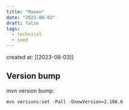 ```yaml
---
title: "Maven"
date: "2023-08-03"
draft: false
tags:
  - technical
  - seed
---
```


created at: [[2023-08-03]]

## Version bump

mvn version bump:

```shell
mvn versions:set -Pall -DnewVersion=2.108.6
```
